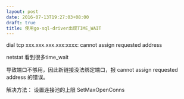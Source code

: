 ```yaml
---
layout: post
date: 2016-07-13T19:27:03+08:00
draft: true
title: 使用go-sql-driver出现TIME_WAIT
---
```


dial tcp xxx.xxx.xxx.xxx:xxxx: cannot assign requested address

netstat 看到很多time_wait 

导致端口不够用，因此新链接没法绑定端口，报 cannot assign requested address 的错误。

解决方法：
设置连接池的上限 SetMaxOpenConns